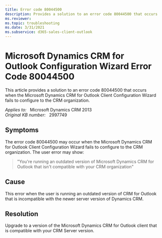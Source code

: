 ```yaml
---
title: Error code 80044500
description: Provides a solution to an error code 80044500 that occurs when the Microsoft Dynamics CRM for Outlook Client Configuration Wizard fails to configure to the CRM organization.
ms.reviewer: 
ms.topic: troubleshooting
ms.date: 3/31/2021
ms.subservice: d365-sales-client-outlook
---
```

# Microsoft Dynamics CRM for Outlook Configuration Wizard Error Code 80044500

This article provides a solution to an error code 80044500 that occurs when the Microsoft Dynamics CRM for Outlook Client Configuration Wizard fails to configure to the CRM organization.

_Applies to:_ &nbsp; Microsoft Dynamics CRM 2013  
_Original KB number:_ &nbsp; 2997749

## Symptoms

The error code 80044500 may occur when the Microsoft Dynamics CRM for Outlook Client Configuration Wizard fails to configure to the CRM organization. The user error may show:

> "You're running an outdated version of Microsoft Dynamics CRM for Outlook that isn't compatible with your CRM organization"

## Cause

This error when the user is running an outdated version of CRM for Outlook that is incompatible with the newer server version of Dynamics CRM.

## Resolution

Upgrade to a version of the Microsoft Dynamics CRM for Outlook client that is compatible with your CRM Server version.
